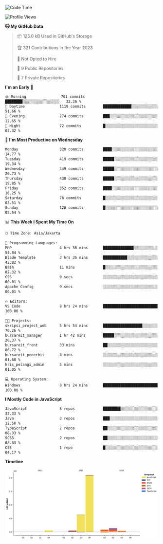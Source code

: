 <!--START_SECTION:waka-->
![Code Time](http://img.shields.io/badge/Code%20Time-186%20hrs%2058%20mins-blue)

![Profile Views](http://img.shields.io/badge/Profile%20Views-0-blue)

**🐱 My GitHub Data** 

> 📦 125.0 kB Used in GitHub's Storage 
 > 
> 🏆 321 Contributions in the Year 2023
 > 
> 🚫 Not Opted to Hire
 > 
> 📜 9 Public Repositories 
 > 
> 🔑 7 Private Repositories 
 > 
**I'm an Early 🐤** 

```text
🌞 Morning                701 commits         ████████░░░░░░░░░░░░░░░░░   32.36 % 
🌆 Daytime                1119 commits        █████████████░░░░░░░░░░░░   51.66 % 
🌃 Evening                274 commits         ███░░░░░░░░░░░░░░░░░░░░░░   12.65 % 
🌙 Night                  72 commits          █░░░░░░░░░░░░░░░░░░░░░░░░   03.32 % 
```
📅 **I'm Most Productive on Wednesday** 

```text
Monday                   320 commits         ████░░░░░░░░░░░░░░░░░░░░░   14.77 % 
Tuesday                  419 commits         █████░░░░░░░░░░░░░░░░░░░░   19.34 % 
Wednesday                449 commits         █████░░░░░░░░░░░░░░░░░░░░   20.73 % 
Thursday                 430 commits         █████░░░░░░░░░░░░░░░░░░░░   19.85 % 
Friday                   352 commits         ████░░░░░░░░░░░░░░░░░░░░░   16.25 % 
Saturday                 76 commits          █░░░░░░░░░░░░░░░░░░░░░░░░   03.51 % 
Sunday                   120 commits         █░░░░░░░░░░░░░░░░░░░░░░░░   05.54 % 
```


📊 **This Week I Spent My Time On** 

```text
🕑︎ Time Zone: Asia/Jakarta

💬 Programming Languages: 
PHP                      4 hrs 36 mins       ██████████████░░░░░░░░░░░   54.84 % 
Blade Template           3 hrs 36 mins       ███████████░░░░░░░░░░░░░░   42.82 % 
Bash                     11 mins             █░░░░░░░░░░░░░░░░░░░░░░░░   02.32 % 
CSS                      0 secs              ░░░░░░░░░░░░░░░░░░░░░░░░░   00.01 % 
Apache Config            0 secs              ░░░░░░░░░░░░░░░░░░░░░░░░░   00.01 % 

🔥 Editors: 
VS Code                  8 hrs 24 mins       █████████████████████████   100.00 % 

🐱‍💻 Projects: 
skripsi_project_web      5 hrs 54 mins       ██████████████████░░░░░░░   70.26 % 
bursareit_manager        1 hr 42 mins        █████░░░░░░░░░░░░░░░░░░░░   20.37 % 
bursareit_front          33 mins             ██░░░░░░░░░░░░░░░░░░░░░░░   06.72 % 
bursareit_penerbit       8 mins              ░░░░░░░░░░░░░░░░░░░░░░░░░   01.60 % 
hris_pelangi_admin       5 mins              ░░░░░░░░░░░░░░░░░░░░░░░░░   01.05 % 

💻 Operating System: 
Windows                  8 hrs 24 mins       █████████████████████████   100.00 % 
```

**I Mostly Code in JavaScript** 

```text
JavaScript               8 repos             ████████░░░░░░░░░░░░░░░░░   33.33 % 
Java                     3 repos             ███░░░░░░░░░░░░░░░░░░░░░░   12.50 % 
TypeScript               2 repos             ██░░░░░░░░░░░░░░░░░░░░░░░   08.33 % 
SCSS                     2 repos             ██░░░░░░░░░░░░░░░░░░░░░░░   08.33 % 
CSS                      1 repo              █░░░░░░░░░░░░░░░░░░░░░░░░   04.17 % 
```



**Timeline**

![Lines of Code chart](https://raw.githubusercontent.com/brstreet2/brstreet2/main/assets/bar_graph.png)


<!--END_SECTION:waka-->

